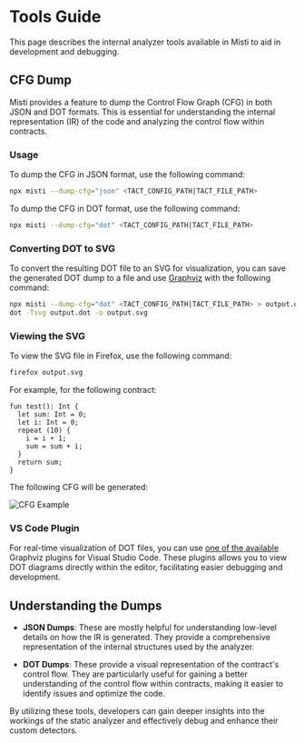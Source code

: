 # Tools Guide

This page describes the internal analyzer tools available in Misti to aid in development and debugging.

## CFG Dump

Misti provides a feature to dump the Control Flow Graph (CFG) in both JSON and DOT formats. This is essential for understanding the internal representation (IR) of the code and analyzing the control flow within contracts.

### Usage

To dump the CFG in JSON format, use the following command:

```bash
npx misti --dump-cfg="json" <TACT_CONFIG_PATH|TACT_FILE_PATH>
```

To dump the CFG in DOT format, use the following command:

```bash
npx misti --dump-cfg="dot" <TACT_CONFIG_PATH|TACT_FILE_PATH>
```

### Converting DOT to SVG

To convert the resulting DOT file to an SVG for visualization, you can save the generated DOT dump to a file and use [Graphviz](https://graphviz.org) with the following command:

```bash
npx misti --dump-cfg="dot" <TACT_CONFIG_PATH|TACT_FILE_PATH> > output.dot
dot -Tsvg output.dot -o output.svg
```

### Viewing the SVG

To view the SVG file in Firefox, use the following command:

```bash
firefox output.svg
```

For example, for the following contract:

```
fun test(): Int {
  let sum: Int = 0;
  let i: Int = 0;
  repeat (10) {
    i = i + 1;
    sum = sum + i;
  }
  return sum;
}
```

The following CFG will be generated:

![CFG Example](/img/cfg-example.svg)

### VS Code Plugin

For real-time visualization of DOT files, you can use [one of the available](https://marketplace.visualstudio.com/search?term=tag%3Agraphviz&target=VSCode&category=All%20categories&sortBy=Relevance) Graphviz plugins for Visual Studio Code. These plugins allows you to view DOT diagrams directly within the editor, facilitating easier debugging and development.

## Understanding the Dumps

- **JSON Dumps**: These are mostly helpful for understanding low-level details on how the IR is generated. They provide a comprehensive representation of the internal structures used by the analyzer.

- **DOT Dumps**: These provide a visual representation of the contract's control flow. They are particularly useful for gaining a better understanding of the control flow within contracts, making it easier to identify issues and optimize the code.

By utilizing these tools, developers can gain deeper insights into the workings of the static analyzer and effectively debug and enhance their custom detectors.
